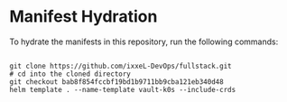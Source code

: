 
# Manifest Hydration

To hydrate the manifests in this repository, run the following commands:

```shell

git clone https://github.com/ixxeL-DevOps/fullstack.git
# cd into the cloned directory
git checkout bab8f854fccbf19bd1b9711bb9cba121eb340d48
helm template . --name-template vault-k0s --include-crds
```